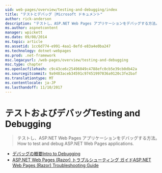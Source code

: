 ```yaml
---
uid: web-pages/overview/testing-and-debugging/index
title: "テストとデバッグ |Microsoft ドキュメント"
author: rick-anderson
description: "テストし、ASP.NET Web Pages アプリケーションをデバッグする方法。"
ms.author: aspnetcontent
manager: wpickett
ms.date: 09/08/2014
ms.topic: article
ms.assetid: 1cc6d774-e991-4aa1-8efd-e83a4e0ba247
ms.technology: dotnet-webpages
ms.prod: .net-framework
msc.legacyurl: /web-pages/overview/testing-and-debugging
msc.type: chapter
ms.openlocfilehash: c9c43ce6c25496049c4788efc0cb5e39cb0db42a
ms.sourcegitcommit: 9a9483aceb34591c97451997036a9120c3fe2baf
ms.translationtype: MT
ms.contentlocale: ja-JP
ms.lasthandoff: 11/10/2017
---
```

<a name="testing-and-debugging"></a><span data-ttu-id="0914a-103">テストおよびデバッグ</span><span class="sxs-lookup"><span data-stu-id="0914a-103">Testing and Debugging</span></span>
====================
> <span data-ttu-id="0914a-104">テストし、ASP.NET Web Pages アプリケーションをデバッグする方法。</span><span class="sxs-lookup"><span data-stu-id="0914a-104">How to test and debug ASP.NET Web Pages applications.</span></span>


- [<span data-ttu-id="0914a-105">デバッグの概要</span><span class="sxs-lookup"><span data-stu-id="0914a-105">Intro to Debugging</span></span>](introduction-to-debugging.md)
- [<span data-ttu-id="0914a-106">ASP.NET Web Pages (Razor) トラブルシューティング ガイド</span><span class="sxs-lookup"><span data-stu-id="0914a-106">ASP.NET Web Pages (Razor) Troubleshooting Guide</span></span>](aspnet-web-pages-razor-troubleshooting-guide.md)
